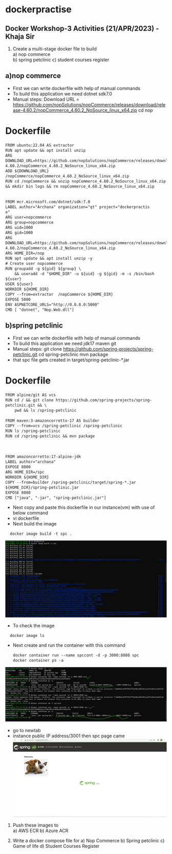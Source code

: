 # dockerpractise
Docker Workshop-3 Activities (21/APR/2023) - Khaja Sir   
------------------------------------------------------------------------

1) Create a multi-stage docker file to build  
    a) nop commerce  
    b) spring petclinic
    c) student courses register
## a)nop commerce
* First we can write dockerfile with help of manual commands
* To build this application we need
    dotnet sdk7.0
* Manual steps:
  Download URL = https://github.com/nopSolutions/nopCommerce/releases/download/release-4.60.2/nopCommerce_4.60.2_NoSource_linux_x64.zip
  cd nop 

# Dockerfile
```
FROM ubuntu:22.04 AS extractor
RUN apt update && apt install unzip
ARG DOWNLOAD_URL=https://github.com/nopSolutions/nopCommerce/releases/download/release-4.60.2/nopCommerce_4.60.2_NoSource_linux_x64.zip
ADD ${DOWNLOAD_URL} /nopCommerce/nopCommerce_4.60.2_NoSource_linux_x64.zip
RUN cd /nopCommerce && unzip nopCommerce_4.60.2_NoSource_linux_x64.zip && mkdir bin logs && rm nopCommerce_4.60.2_NoSource_linux_x64.zip


FROM mcr.microsoft.com/dotnet/sdk:7.0
LABEL author="Archana" organization="qt" project="dockerpractis
e"
ARG user=nopcommerce
ARG group=nopcommerce
ARG uid=1000
ARG gid=1000
ARG DOWNLOAD_URL=https://github.com/nopSolutions/nopCommerce/releases/download/release-4.60.2/nopCommerce_4.60.2_NoSource_linux_x64.zip
ARG HOME_DIR=/nop
RUN apt update && apt install unzip -y
# Create user nopcommerce
RUN groupadd -g ${gid} ${group} \
    && useradd -d "$HOME_DIR" -u ${uid} -g ${gid} -m -s /bin/bash ${user}
USER ${user}
WORKDIR ${HOME_DIR}
COPY --from=extractor  /nopCommerce ${HOME_DIR}
EXPOSE 5000
ENV ASPNETCORE_URLS="http://0.0.0.0:5000"
CMD [ "dotnet", "Nop.Web.dll"]

```



## b)spring petclinic
* First we can write dockerfile with help of manual commands
* To build this application we need
    jdk17
    maven
    git
* Manual steps:
  git clone https://github.com/spring-projects/spring-petclinic.git
  cd spring-petclinic 
  mvn package
* that spc file gets created in target/spring-petclinic-*.jar

# Dockerfile
```
FROM alpine/git AS vcs
RUN cd / && git clone https://github.com/spring-projects/spring-petclinic.git && \
    pwd && ls /spring-petclinic

FROM maven:3-amazoncorretto-17 AS builder
COPY --from=vcs /spring-petclinic /spring-petclinic
RUN ls /spring-petclinic 
RUN cd /spring-petclinic && mvn package



FROM amazoncorretto:17-alpine-jdk
LABEL author="archana"
EXPOSE 8080
ARG HOME_DIR=/spc
WORKDIR ${HOME_DIR}
COPY --from=builder /spring-petclinic/target/spring-*.jar ${HOME_DIR}/spring-petclinic.jar
EXPOSE 8080
CMD ["java", "-jar", "spring-petclinic.jar"]
```
* Next copy and paste this dockerfile in our instance(vm) with use of below command
* vi dockerfile
* Next build the image
 ```
   docker image build -t spc .
 ```
![preview](./../ms-images/img1.png)
* To check the image
```
  docker image ls
```
* Next create and run the container with this command
  ```
  docker container run --name spccont -d -p 3000:8080 spc
  docker container ps -a
  ```   
![preview](../ms-images/img2.png)
* go to newtab 
* instance public IP address/3001 then spc page came
![preview](../ms-images/img3.png)



1) Push these images to  
    a) AWS ECR
    b) Azure ACR


3) Write a docker compose file for
    a) Nop Commerce
    b) Spring petclinic
    c) Game of life
    d) Student Courses Register
